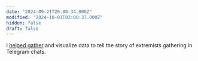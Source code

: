 ```yaml
---
date: "2024-09-21T20:00:34.000Z"
modified: "2024-10-01T02:00:37.000Z"
hidden: false
draft: false
---
```

I [helped gather]([https://longlead.com/article/querdenken-everything](https://longlead.com/article/querdenken-everything)) and visualize data to tell the story of extremists gathering in Telegram chats.